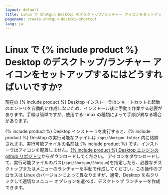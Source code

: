 ```yaml
---
layout: default
title: Linux で Shotgun Desktop のデスクトップ/ランチャー アイコンをセットアップするにはどうすればいいですか?
pagename: create-shotgun-desktop-shortcut
lang: ja
---
```


# Linux で {% include product %} Desktop のデスクトップ/ランチャー アイコンをセットアップするにはどうすればいいですか?

現在の {% include product %} Desktop インストーラはショートカットと起動のエントリを自動的に作成しないため、インストール後に手動で作業する必要があります。手順は簡単ですが、使用する Linux の種類によって手順が異なる場合があります。

{% include product %} Desktop インストーラを実行すると、{% include product %} Desktop の実行可能なファイルは `/opt/Shotgun folder` 内に格納されます。実行可能ファイルの名前は {% include product %} です。インストーラはアイコンを配置しません。[{% include product %} Desktop エンジンの github リポジトリ](https://github.com/shotgunsoftware/tk-desktop/blob/aac6fe004bd003bf26316b9859bd4ebc42eb82dc/resources/default_systray_icon.png)からダウンロードしてください。
アイコンをダウンロードして、実行可能ファイルのパス(`/opt/Shotgun/Shotgun`)を指定したら、必要なデスクトップまたはメニューのランチャーを手動で作成してください。この操作のプロセスは Linux のバージョンによって異なりますが、通常、Desktop を右クリックして適切なメニュー オプションを選べば、デスクトップ ランチャーを作成できます。